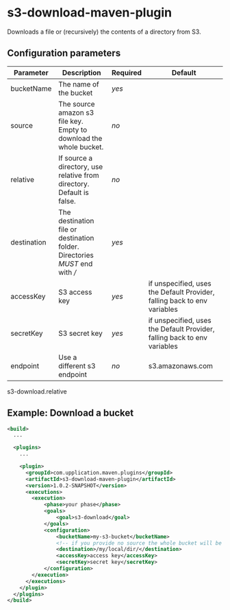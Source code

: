 s3-download-maven-plugin
======================
Downloads a file or (recursively) the contents of a directory from S3.

Configuration parameters
------------------------

| Parameter | Description | Required | Default |
|-----------|-------------|----------|---------|
|bucketName|The name of the bucket|*yes*| |
|source|The source amazon s3 file key. Empty to download the whole bucket.|*no*| |
|relative|If source a directory, use relative from directory. Default is false.|*no*| |
|destination|The destination file or destination folder. Directories *MUST* end with */*| *yes*| |
|accessKey|S3 access key | *yes* | if unspecified, uses the Default Provider, falling back to env variables |
|secretKey|S3 secret key | *yes* | if unspecified, uses the Default Provider, falling back to env variables |
|endpoint|Use a different s3 endpoint| *no* | s3.amazonaws.com |


s3-download.relative

Example: Download a bucket
----------------------
```xml
<build>
  ...

  <plugins>
    ...

    <plugin>
      <groupId>com.upplication.maven.plugins</groupId>
      <artifactId>s3-download-maven-plugin</artifactId>
      <version>1.0.2-SNAPSHOT</version>
      <executions>
        <execution>
            <phase>your phase</phase>
            <goals>
                <goal>s3-download</goal>
            </goals>
            <configuration>
                <bucketName>my-s3-bucket</bucketName>
                <!-- if you provide no source the whole bucket will be downloaded -->
                <destination>/my/local/dir/</destination>
                <accessKey>access key</accessKey>
                <secretKey>secret key</secretKey>
            </configuration>
        </execution>
      </executions>
    </plugin>
  </plugins>
</build>
```

